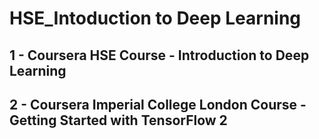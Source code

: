 # HSE_Intoduction to Deep Learning

## 1 - Coursera HSE Course - Introduction to Deep Learning

## 2 - Coursera Imperial College London Course - Getting Started with TensorFlow 2

